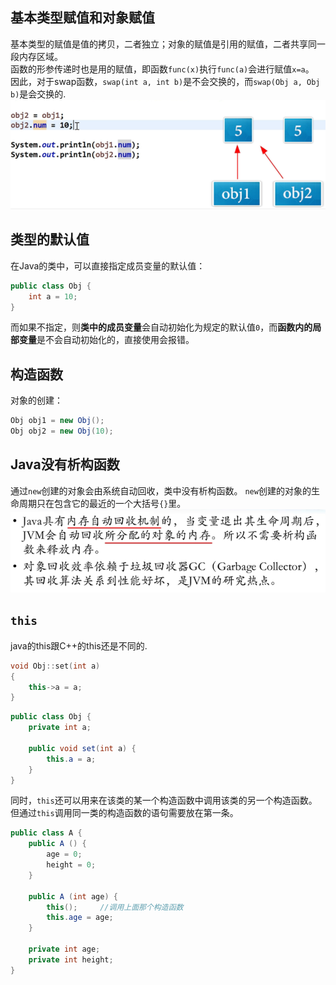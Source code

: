## 基本类型赋值和对象赋值
基本类型的赋值是值的拷贝，二者独立；对象的赋值是引用的赋值，二者共享同一段内存区域。  
函数的形参传递时也是用的赋值，即函数`func(x)`执行`func(a)`会进行赋值`x=a`。  
因此，对于swap函数，`swap(int a, int b)`是不会交换的，而`swap(Obj a, Obj b)`是会交换的.  
![object assignment is reference assignment](pics/obj_assign.png)
  
## 类型的默认值
在Java的类中，可以直接指定成员变量的默认值：
```java
public class Obj {
    int a = 10;
}
```
而如果不指定，则**类中的成员变量**会自动初始化为规定的默认值`0`，而**函数内的局部变量**是不会自动初始化的，直接使用会报错。  
  
## 构造函数
对象的创建：  
```java
Obj obj1 = new Obj();
Obj obj2 = new Obj(10);
```
  
## Java没有析构函数
通过`new`创建的对象会由系统自动回收，类中没有析构函数。
`new`创建的对象的生命周期只在包含它的最近的一个大括号`{}`里。
![Garbage Collector](pics/gc.png)  
  
## `this`
java的this跟C++的this还是不同的.  
```cpp
void Obj::set(int a)
{
    this->a = a;
}
```
```java
public class Obj {
    private int a;

    public void set(int a) {
        this.a = a;
    }
}
```
  
同时，`this`还可以用来在该类的某一个构造函数中调用该类的另一个构造函数。  
但通过`this`调用同一类的构造函数的语句需要放在第一条。  
```java
public class A {
    public A () {
        age = 0;
        height = 0;
    }

    public A (int age) {
        this();     //调用上面那个构造函数
        this.age = age;
    }

    private int age;
    private int height;
}